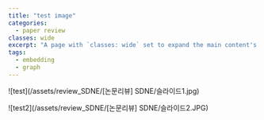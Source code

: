 ```yaml
---
title: "test image"
categories:
  - paper review
classes: wide
excerpt: "A page with `classes: wide` set to expand the main content's width."
tags: 
  - embedding
  - graph
---
```




![test](/assets/review_SDNE/[논문리뷰] SDNE/슬라이드1.jpg)



![test2](/assets/review_SDNE/[논문리뷰] SDNE/슬라이드2.JPG)


